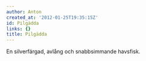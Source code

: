 ```yaml
---
author: Anton
created_at: '2012-01-25T19:35:15Z'
id: Pilgädda
links: {}
title: Pilgädda
---
```


En silverfärgad, avlång och snabbsimmande havsfisk.
